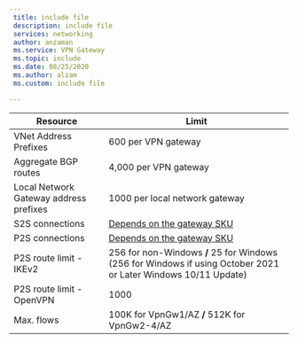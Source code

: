 ```yaml
---
 title: include file
 description: include file
 services: networking
 author: anzaman
 ms.service: VPN Gateway
 ms.topic: include
 ms.date: 08/25/2020
 ms.author: alzam
 ms.custom: include file

---
```


| Resource                                | Limit        |
|-----------------------------------------|------------------------------|
| VNet Address Prefixes                   | 600 per VPN gateway          |
| Aggregate BGP routes                    | 4,000 per VPN gateway        |
| Local Network Gateway address prefixes  | 1000 per local network gateway               |
| S2S connections                         | [Depends on the gateway SKU](../articles/vpn-gateway/vpn-gateway-about-vpngateways.md#gwsku)|
| P2S connections                         | [Depends on the gateway SKU](../articles/vpn-gateway/vpn-gateway-about-vpngateways.md#gwsku) |
| P2S route limit - IKEv2                 | 256 for non-Windows **/** 25 for Windows (256 for Windows if using October 2021 or Later Windows 10/11 Update)            |
| P2S route limit - OpenVPN               | 1000                         |
| Max. flows                              | 100K for VpnGw1/AZ  **/**  512K for VpnGw2-4/AZ|

